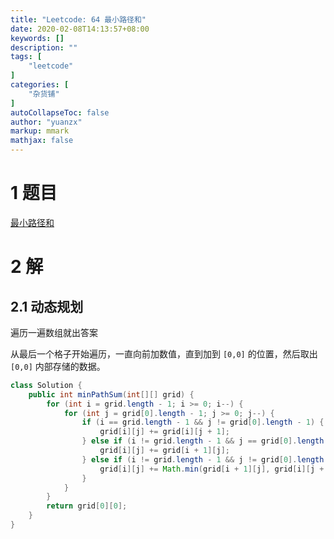 ```yaml
---
title: "Leetcode: 64 最小路径和"
date: 2020-02-08T14:13:57+08:00
keywords: []
description: ""
tags: [
    "leetcode"
]
categories: [
    "杂货铺"
]
autoCollapseToc: false
author: "yuanzx"
markup: mmark
mathjax: false
---
```


# 1 题目

[最小路径和](https://leetcode-cn.com/problems/minimum-path-sum/)

# 2 解

## 2.1 动态规划

遍历一遍数组就出答案

从最后一个格子开始遍历，一直向前加数值，直到加到 `[0,0]` 的位置，然后取出 `[0,0]` 内部存储的数据。

```java
class Solution {
    public int minPathSum(int[][] grid) {
        for (int i = grid.length - 1; i >= 0; i--) {
            for (int j = grid[0].length - 1; j >= 0; j--) {
                if (i == grid.length - 1 && j != grid[0].length - 1) {
                    grid[i][j] += grid[i][j + 1];
                } else if (i != grid.length - 1 && j == grid[0].length - 1) {
                    grid[i][j] += grid[i + 1][j];
                } else if (i != grid.length - 1 && j != grid[0].length - 1) {
                    grid[i][j] += Math.min(grid[i + 1][j], grid[i][j + 1]);
                }
            }
        }
        return grid[0][0];
    }
}
```